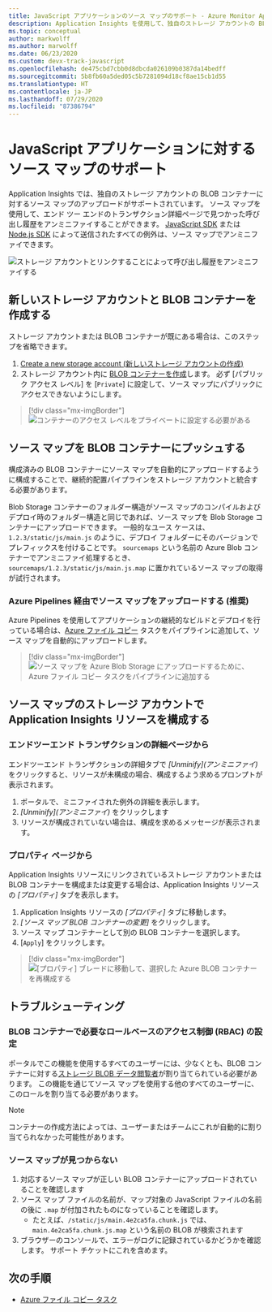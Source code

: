 ```yaml
---
title: JavaScript アプリケーションのソース マップのサポート - Azure Monitor Application Insights
description: Application Insights を使用して、独自のストレージ アカウントの BLOB コンテナーにソース マップをアップロードする方法について説明します。
ms.topic: conceptual
author: markwolff
ms.author: marwolff
ms.date: 06/23/2020
ms.custom: devx-track-javascript
ms.openlocfilehash: de475cbd7cbb0d8dbcda026109b0387da14bedff
ms.sourcegitcommit: 5b8fb60a5ded05c5b7281094d18cf8ae15cb1d55
ms.translationtype: HT
ms.contentlocale: ja-JP
ms.lasthandoff: 07/29/2020
ms.locfileid: "87386794"
---
```

# <a name="source-map-support-for-javascript-applications"></a>JavaScript アプリケーションに対するソース マップのサポート

Application Insights では、独自のストレージ アカウントの BLOB コンテナーに対するソース マップのアップロードがサポートされています。
ソース マップを使用して、エンド ツー エンドのトランザクション詳細ページで見つかった呼び出し履歴をアンミニファイすることができます。 [JavaScript SDK][ApplicationInsights-JS] または [Node.js SDK][ApplicationInsights-Node.js] によって送信されたすべての例外は、ソース マップでアンミニファイできます。

![ストレージ アカウントとリンクすることによって呼び出し履歴をアンミニファイする](./media/source-map-support/details-unminify.gif)

## <a name="create-a-new-storage-account-and-blob-container"></a>新しいストレージ アカウントと BLOB コンテナーを作成する

ストレージ アカウントまたは BLOB コンテナーが既にある場合は、このステップを省略できます。

1. [Create a new storage account \(新しいストレージ アカウントの作成\)][create storage account]
2. ストレージ アカウント内に [BLOB コンテナーを作成][create blob container]します。 必ず [パブリック アクセス レベル] を [`Private`] に設定して、ソース マップにパブリックにアクセスできないようにします。

> [!div class="mx-imgBorder"]
>![コンテナーのアクセス レベルをプライベートに設定する必要がある](./media/source-map-support/container-access-level.png)

## <a name="push-your-source-maps-to-your-blob-container"></a>ソース マップを BLOB コンテナーにプッシュする

構成済みの BLOB コンテナーにソース マップを自動的にアップロードするように構成することで、継続的配置パイプラインをストレージ アカウントと統合する必要があります。

Blob Storage コンテナーのフォルダー構造がソース マップのコンパイルおよびデプロイ時のフォルダー構造と同じであれば、ソース マップを Blob Storage コンテナーにアップロードできます。 一般的なユース ケースは、`1.2.3/static/js/main.js` のように、デプロイ フォルダーにそのバージョンでプレフィックスを付けることです。 `sourcemaps` という名前の Azure Blob コンテナーでアンミニファイ処理するとき、`sourcemaps/1.2.3/static/js/main.js.map` に置かれているソース マップの取得が試行されます。

### <a name="upload-source-maps-via-azure-pipelines-recommended"></a>Azure Pipelines 経由でソース マップをアップロードする (推奨)

Azure Pipelines を使用してアプリケーションの継続的なビルドとデプロイを行っている場合は、[Azure ファイル コピー][azure file copy] タスクをパイプラインに追加して、ソース マップを自動的にアップロードします。

> [!div class="mx-imgBorder"]
> ![ソース マップを Azure Blob Storage にアップロードするために、Azure ファイル コピー タスクをパイプラインに追加する](./media/source-map-support/azure-file-copy.png)

## <a name="configure-your-application-insights-resource-with-a-source-map-storage-account"></a>ソース マップのストレージ アカウントで Application Insights リソースを構成する

### <a name="from-the-end-to-end-transaction-details-page"></a>エンドツーエンド トランザクションの詳細ページから

エンドツーエンド トランザクションの詳細タブで *[Unminify]\(アンミニファイ\)* をクリックすると、リソースが未構成の場合、構成するよう求めるプロンプトが表示されます。

1. ポータルで、ミニファイされた例外の詳細を表示します。
2. *[Unminify]\(アンミニファイ\)* をクリックします
3. リソースが構成されていない場合は、構成を求めるメッセージが表示されます。

### <a name="from-the-properties-page"></a>プロパティ ページから

Application Insights リソースにリンクされているストレージ アカウントまたは BLOB コンテナーを構成または変更する場合は、Application Insights リソースの *[プロパティ]* タブを表示します。

1. Application Insights リソースの *[プロパティ]* タブに移動します。
2. *[ソース マップ BLOB コンテナーの変更]* をクリックします。
3. ソース マップ コンテナーとして別の BLOB コンテナーを選択します。
4. [`Apply`] をクリックします。

> [!div class="mx-imgBorder"]
> ![[プロパティ] ブレードに移動して、選択した Azure BLOB コンテナーを再構成する](./media/source-map-support/reconfigure.png)

## <a name="troubleshooting"></a>トラブルシューティング

### <a name="required-role-based-access-control-rbac-settings-on-your-blob-container"></a>BLOB コンテナーで必要なロールベースのアクセス制御 (RBAC) の設定

ポータルでこの機能を使用するすべてのユーザーには、少なくとも、BLOB コンテナーに対する[ストレージ BLOB データ閲覧者][storage blob data reader]が割り当てられている必要があります。 この機能を通じてソース マップを使用する他のすべてのユーザーに、このロールを割り当てる必要があります。

> [!NOTE]
> コンテナーの作成方法によっては、ユーザーまたはチームにこれが自動的に割り当てられなかった可能性があります。

### <a name="source-map-not-found"></a>ソース マップが見つからない

1. 対応するソース マップが正しい BLOB コンテナーにアップロードされていることを確認します
2. ソース マップ ファイルの名前が、マップ対象の JavaScript ファイルの名前の後に `.map` が付加されたものになっていることを確認します。
    - たとえば、`/static/js/main.4e2ca5fa.chunk.js` では、`main.4e2ca5fa.chunk.js.map` という名前の BLOB が検索されます
3. ブラウザーのコンソールで、エラーがログに記録されているかどうかを確認します。 サポート チケットにこれを含めます。

## <a name="next-steps"></a>次の手順

* [Azure ファイル コピー タスク](/azure/devops/pipelines/tasks/deploy/azure-file-copy?view=azure-devops)


<!-- Remote URLs -->
[create storage account]: ../../storage/common/storage-account-create.md?toc=%2Fazure%2Fstorage%2Fblobs%2Ftoc.json&tabs=azure-portal
[create blob container]: ../../storage/blobs/storage-quickstart-blobs-portal.md
[storage blob data reader]: ../../role-based-access-control/built-in-roles.md#storage-blob-data-reader
[ApplicationInsights-JS]: https://github.com/microsoft/applicationinsights-js
[ApplicationInsights-Node.js]: https://github.com/microsoft/applicationinsights-node.js
[azure file copy]: https://aka.ms/azurefilecopyreadme
